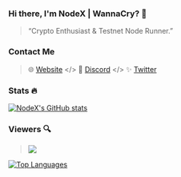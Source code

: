 ### Hi there, I'm NodeX | WannaCry? 👋

> “Crypto Enthusiast & Testnet Node Runner.”

### Contact Me

> 🌐 [Website](https://nodex.codes) </> 💬 [Discord](https://discordapp.com/users/928575843641479198) </> ✨ [Twitter](https://twitter.com/nodexploit)

### Stats 🔥
[![NodeX's GitHub stats](https://github-readme-stats.vercel.app/api?username=nodesxploit&show_icons=true&theme=dark)](https://github.com/anuraghazra/github-readme-stats)

### Viewers 🔍
> <img align="top" src="https://komarev.com/ghpvc/?username=nodesxploit&color=blue"/>

[![Top Languages](https://github-readme-stats.vercel.app/api/top-langs/?username=nodesxploit&layout=compact&theme=dark)](https://github.com/anuraghazra/github-readme-stats)
